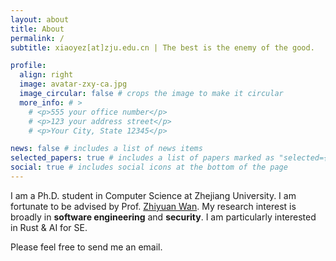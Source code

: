 ```yaml
---
layout: about
title: About
permalink: /
subtitle: xiaoyez[at]zju.edu.cn | The best is the enemy of the good.

profile:
  align: right
  image: avatar-zxy-ca.jpg
  image_circular: false # crops the image to make it circular
  more_info: # >
    # <p>555 your office number</p>
    # <p>123 your address street</p>
    # <p>Your City, State 12345</p>

news: false # includes a list of news items
selected_papers: true # includes a list of papers marked as "selected={true}"
social: true # includes social icons at the bottom of the page
---
```


I am a Ph.D. student in Computer Science at Zhejiang University. I am fortunate to be advised by Prof. [Zhiyuan Wan](https://zhiyuan-wan.github.io). My research interest is broadly in **software engineering** and **security**. I am particularly interested in Rust & AI for SE.


Please feel free to send me an email.

